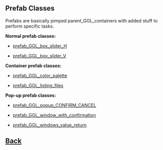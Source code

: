 ## Prefab Classes

Prefabs are basically pimped parent_GGL_containers with added stuff to perform specific tasks.

**Normal prefab classes:**

- [prefab_GGL_box_slider_H](https://github.com/Ced30/GML-GUI-Library-GGL-Documentation/blob/main/API/GGL_prefabs/prefab_GGL_box_slider_H.md)

- [prefab_GGL_box_slider_V](https://github.com/Ced30/GML-GUI-Library-GGL-Documentation/blob/main/API/GGL_prefabs/prefab_GGL_box_slider_V.md)


**Container prefab classes:** 

- [prefab_GGL_color_palette](https://github.com/Ced30/GML-GUI-Library-GGL-Documentation/blob/main/API/GGL_prefabs/prefab_GGL_color_palette.md)

- [prefab_GGL_listing_files](https://github.com/Ced30/GML-GUI-Library-GGL-Documentation/blob/main/API/GGL_prefabs/prefab_GGL_listing_files.md)


**Pop-up prefab classes:**

- [prefab_GGL_popup_CONFIRM_CANCEL](https://github.com/Ced30/GML-GUI-Library-GGL-Documentation/blob/main/API/GGL_prefabs/prefab_GGL_popup_CONFIRM_CANCEL.md)

- [prefab_GGL_window_with_confirmation](https://github.com/Ced30/GML-GUI-Library-GGL-Documentation/blob/main/API/GGL_prefabs/prefab_GGL_window_with_confirmation.md)

- [prefab_GGL_windows_value_return](https://github.com/Ced30/GML-GUI-Library-GGL-Documentation/blob/main/API/GGL_prefabs/prefab_GGL_windows_value_return.md)


## [Back](https://github.com/Ced30/GML-GUI-Library-GGL-Documentation/blob/main/README.md)

